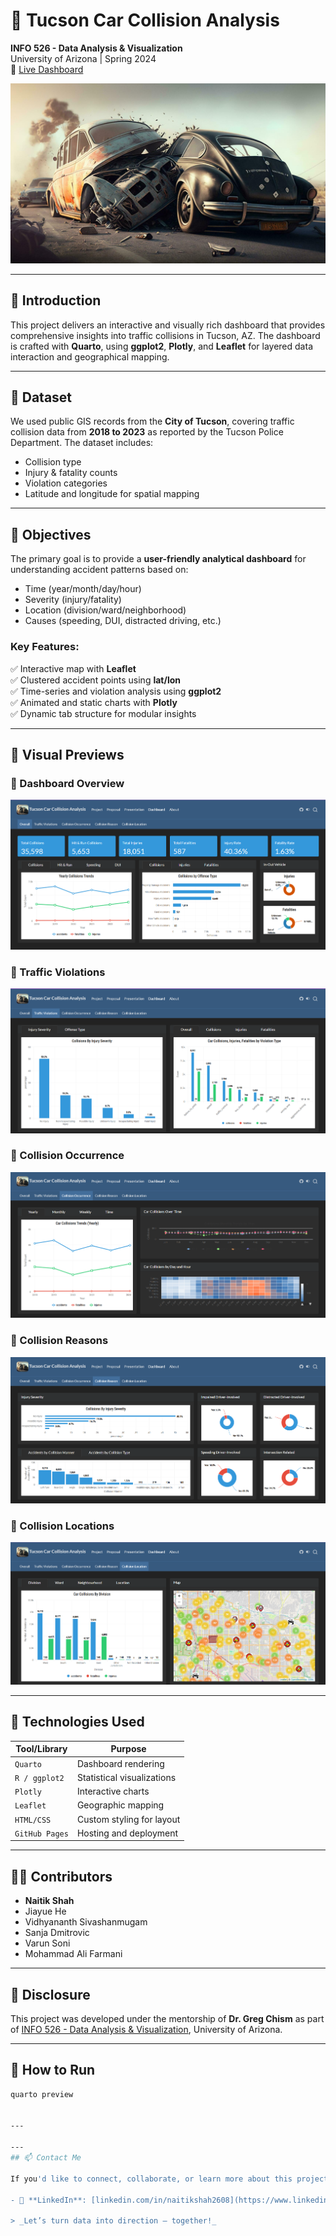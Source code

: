 # 🚗 Tucson Car Collision Analysis

**INFO 526 - Data Analysis & Visualization**  
University of Arizona | Spring 2024  
📍 [Live Dashboard](https://info-526-s24.github.io/project-final-DataDazzlers/)

![Header Banner](images/car-crash-logo.jpg)

---

## 📌 Introduction

This project delivers an interactive and visually rich dashboard that provides comprehensive insights into traffic collisions in Tucson, AZ. The dashboard is crafted with **Quarto**, using **ggplot2**, **Plotly**, and **Leaflet** for layered data interaction and geographical mapping.

---

## 📂 Dataset

We used public GIS records from the **City of Tucson**, covering traffic collision data from **2018 to 2023** as reported by the Tucson Police Department. The dataset includes:
- Collision type
- Injury & fatality counts
- Violation categories
- Latitude and longitude for spatial mapping

---

## 🎯 Objectives

The primary goal is to provide a **user-friendly analytical dashboard** for understanding accident patterns based on:
- Time (year/month/day/hour)
- Severity (injury/fatality)
- Location (division/ward/neighborhood)
- Causes (speeding, DUI, distracted driving, etc.)

### Key Features:
✅ Interactive map with **Leaflet**  
✅ Clustered accident points using **lat/lon**  
✅ Time-series and violation analysis using **ggplot2**  
✅ Animated and static charts with **Plotly**  
✅ Dynamic tab structure for modular insights

---

## 📸 Visual Previews

### 🔹 Dashboard Overview
![Overview](images/dashboard-overview.png)

### 🔹 Traffic Violations
![Violations](images/dashboard-violations.png)

### 🔹 Collision Occurrence
![Occurrence](images/dashboard-occurrence.png)

### 🔹 Collision Reasons
![Reasons](images/dashboard-reasons.png)

### 🔹 Collision Locations
![Locations](images/dashboard-location.png)

---

## 🧪 Technologies Used

| Tool/Library   | Purpose                            |
|----------------|------------------------------------|
| `Quarto`       | Dashboard rendering                |
| `R / ggplot2`  | Statistical visualizations         |
| `Plotly`       | Interactive charts                 |
| `Leaflet`      | Geographic mapping                 |
| `HTML/CSS`     | Custom styling for layout          |
| `GitHub Pages` | Hosting and deployment             |

---

## 🧑‍💻 Contributors

- **Naitik Shah**  
- Jiayue He  
- Vidhyananth Sivashanmugam  
- Sanja Dmitrovic  
- Varun Soni  
- Mohammad Ali Farmani

---

## 📜 Disclosure

This project was developed under the mentorship of **Dr. Greg Chism** as part of [INFO 526 - Data Analysis & Visualization](https://datavizaz.org/), University of Arizona.

---

## 🚀 How to Run

```bash
quarto preview


---

---
## 📫 Contact Me

If you'd like to connect, collaborate, or learn more about this project, feel free to reach out!
 
- 💼 **LinkedIn**: [linkedin.com/in/naitikshah2608](https://www.linkedin.com/in/naitikshah2608/)

> _Let’s turn data into direction — together!_

